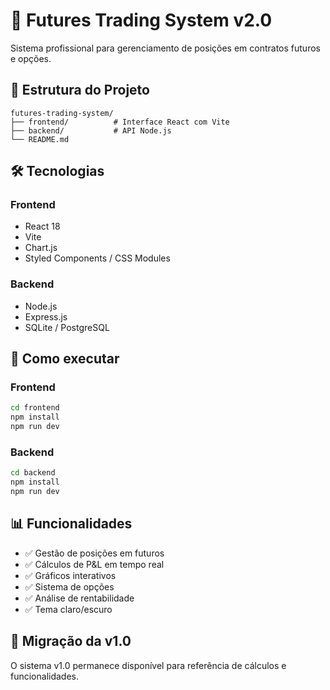 # 🚀 Futures Trading System v2.0

Sistema profissional para gerenciamento de posições em contratos futuros e opções.

## 📁 Estrutura do Projeto

```
futures-trading-system/
├── frontend/          # Interface React com Vite
├── backend/           # API Node.js
└── README.md
```

## 🛠️ Tecnologias

### Frontend
- React 18
- Vite
- Chart.js
- Styled Components / CSS Modules

### Backend  
- Node.js
- Express.js
- SQLite / PostgreSQL

## 🚀 Como executar

### Frontend
```bash
cd frontend
npm install
npm run dev
```

### Backend
```bash
cd backend
npm install
npm run dev
```

## 📊 Funcionalidades

- ✅ Gestão de posições em futuros
- ✅ Cálculos de P&L em tempo real
- ✅ Gráficos interativos
- ✅ Sistema de opções
- ✅ Análise de rentabilidade
- ✅ Tema claro/escuro

## 🔄 Migração da v1.0

O sistema v1.0 permanece disponível para referência de cálculos e funcionalidades. 